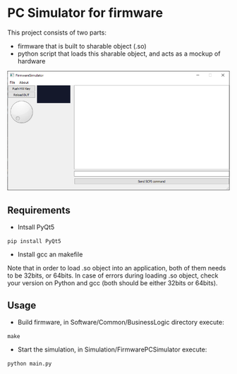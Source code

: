 # PC Simulator for firmware

This project consists of two parts:

- firmware that is built to sharable object (.so)
- python script that loads this sharable object, and acts as a mockup of hardware

![Simulator Picture](https://raw.githubusercontent.com/RobertGawron/DDSFunctionGenerator/master/Documentation/Pictures/PCSimulation_20_10_2020.png)


## Requirements

- Intsall PyQt5

```pip install PyQt5```

- Install gcc an makefile

Note that in order to load .so object into an application, both of them needs to be 32bits, or 64bits. In case of errors during loading .so object, check your version on Python and gcc (both should be either 32bits or 64bits).

## Usage

- Build firmware, in Software/Common/BusinessLogic directory execute:

```make```

- Start the simulation, in Simulation/FirmwarePCSimulator execute:

```python main.py```
